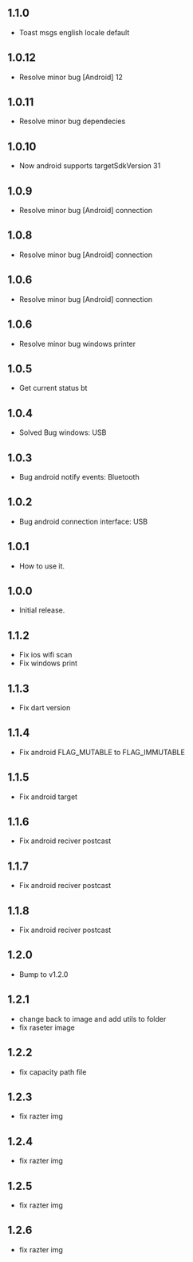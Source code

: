 ## 1.1.0

- Toast msgs english locale default

## 1.0.12

- Resolve minor bug [Android] 12

## 1.0.11

- Resolve minor bug dependecies

## 1.0.10

- Now android supports targetSdkVersion 31

## 1.0.9

- Resolve minor bug [Android] connection

## 1.0.8

- Resolve minor bug [Android] connection

## 1.0.6

- Resolve minor bug [Android] connection

## 1.0.6

- Resolve minor bug windows printer

## 1.0.5

- Get current status bt

## 1.0.4

- Solved Bug windows: USB

## 1.0.3

- Bug android notify events: Bluetooth

## 1.0.2

- Bug android connection interface: USB

## 1.0.1

- How to use it.

## 1.0.0

- Initial release.

## 1.1.2

- Fix ios wifi scan
- Fix windows print

## 1.1.3

- Fix dart version

## 1.1.4

- Fix android FLAG_MUTABLE to FLAG_IMMUTABLE

## 1.1.5

- Fix android target

## 1.1.6

- Fix android reciver postcast

## 1.1.7

- Fix android reciver postcast

## 1.1.8

- Fix android reciver postcast

## 1.2.0

- Bump to v1.2.0

## 1.2.1

- change back to image and add utils to folder
- fix raseter image

## 1.2.2

- fix capacity path file

## 1.2.3

- fix razter img

## 1.2.4

- fix razter img

## 1.2.5

- fix razter img

## 1.2.6

- fix razter img
